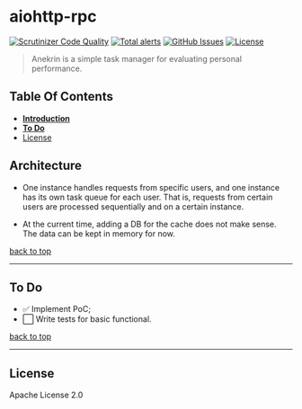 # aiohttp-rpc

[![Scrutinizer Code Quality](https://img.shields.io/scrutinizer/g/expert-m/anekrin.svg?style=flat)](https://scrutinizer-ci.com/g/expert-m/anekrin/?branch=master)
[![Total alerts](https://img.shields.io/lgtm/alerts/g/expert-m/anekrin.svg?style=flat)](https://lgtm.com/projects/g/expert-m/anekrin/alerts/)
[![GitHub Issues](https://img.shields.io/github/issues/expert-m/anekrin.svg?style=flat)](https://github.com/expert-m/anekrin/issues)
[![License](https://img.shields.io/badge/license-Apache--2.0-blue)](https://choosealicense.com/licenses/apache-2.0/)

> Anekrin is a simple task manager for evaluating personal performance.

## Table Of Contents
- **[Introduction](#Introduction)**
- **[To Do](#to-do)**
- [License](#license)

## Architecture

* One instance handles requests from specific users, and one instance has its own task queue for each user. That is, requests from certain users are processed sequentially and on a certain instance.

* At the current time, adding a DB for the cache does not make sense. The data can be kept in memory for now.

[back to top](#table-of-contents)

---

## To Do

* ✅ Implement PoC;
* ⬜️ Write tests for basic functional.


[back to top](#table-of-contents)

---

## License
Apache License 2.0
